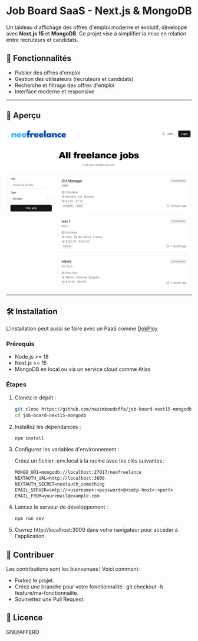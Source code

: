 # Job Board SaaS - Next.js & MongoDB

Un tableau d'affichage des offres d'emploi moderne et évolutif, développé avec **Next.js 15** et **MongoDB**. Ce projet vise à simplifier la mise en relation entre recruteurs et candidats.

## 🌟 Fonctionnalités

- Publier des offres d'emploi
- Gestion des utilisateurs (recruteurs et candidats)
- Recherche et filtrage des offres d'emploi
- Interface moderne et responsive

---

## 🚀 Aperçu

![Aperçu](public/screenshot-1.png)

---

## 🛠️ Installation

L'installation peut aussi se faire avec un PaaS comme [DokPloy](https://github.com/Dokploy)

### Prérequis

- Node.js >= 18
- Next.js >= 15
- MongoDB en local ou via un service cloud comme Atlas

### Étapes

1. Clonez le dépôt :

   ```bash
   git clone https://github.com/nazimboudeffa/job-board-next15-mongodb.git
   cd job-board-next15-mongodb

2. Installez les dépendances :

   ```bash
   npm install
   
4. Configurez les variables d'environnement :

   Créez un fichier .env.local à la racine avec les clés suivantes :

   ```env
   MONGO_URI=mongodb://localhost:27017/neofreelance
   NEXTAUTH_URL=http://localhost:3000
   NEXTAUTH_SECRET=nextauth_something
   EMAIL_SERVER=smtp://<username>:<password>@<smtp-host>:<port>
   EMAIL_FROM=youremail@example.com

5. Lancez le serveur de développement :

   ```bash
   npm run dev

7. Ouvrez http://localhost:3000 dans votre navigateur pour accéder à l'application.

## 🤝 Contribuer

Les contributions sont les bienvenues ! Voici comment :

- Forkez le projet.
- Créez une branche pour votre fonctionnalité : git checkout -b feature/ma-fonctionnalite.
- Soumettez une Pull Request.

## 📜 Licence

GNU/AFFERO
